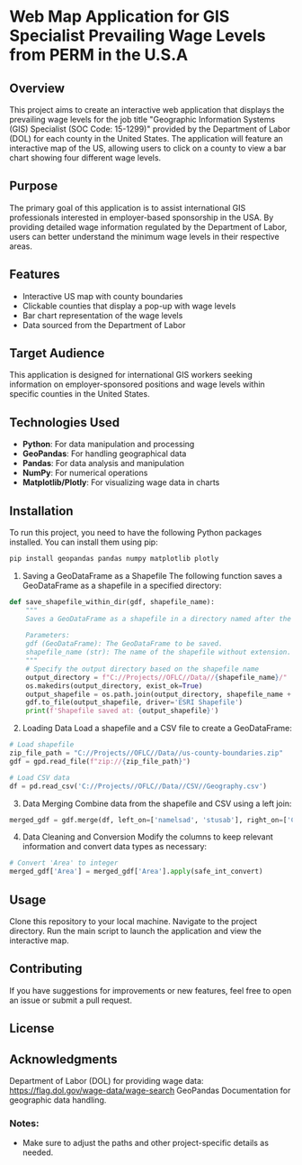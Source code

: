 # Web Map Application for GIS Specialist Prevailing Wage Levels from PERM in the U.S.A 

## Overview
This project aims to create an interactive web application that displays the prevailing wage levels for the job title "Geographic Information Systems (GIS) Specialist (SOC Code: 15-1299)" provided by the Department of Labor (DOL) for each county in the United States. The application will feature an interactive map of the US, allowing users to click on a county to view a bar chart showing four different wage levels.

## Purpose
The primary goal of this application is to assist international GIS professionals interested in employer-based sponsorship in the USA. By providing detailed wage information regulated by the Department of Labor, users can better understand the minimum wage levels in their respective areas.

## Features
- Interactive US map with county boundaries
- Clickable counties that display a pop-up with wage levels
- Bar chart representation of the wage levels
- Data sourced from the Department of Labor

## Target Audience
This application is designed for international GIS workers seeking information on employer-sponsored positions and wage levels within specific counties in the United States.

## Technologies Used
- **Python**: For data manipulation and processing
- **GeoPandas**: For handling geographical data
- **Pandas**: For data analysis and manipulation
- **NumPy**: For numerical operations
- **Matplotlib/Plotly**: For visualizing wage data in charts

## Installation
To run this project, you need to have the following Python packages installed. You can install them using pip:

```bash
pip install geopandas pandas numpy matplotlib plotly
```
1. Saving a GeoDataFrame as a Shapefile
The following function saves a GeoDataFrame as a shapefile in a specified directory:
```python
def save_shapefile_within_dir(gdf, shapefile_name):
    """
    Saves a GeoDataFrame as a shapefile in a directory named after the shapefile.
    
    Parameters:
    gdf (GeoDataFrame): The GeoDataFrame to be saved.
    shapefile_name (str): The name of the shapefile without extension.
    """
    # Specify the output directory based on the shapefile name
    output_directory = f"C://Projects//OFLC//Data//{shapefile_name}/"
    os.makedirs(output_directory, exist_ok=True)
    output_shapefile = os.path.join(output_directory, shapefile_name + '.shp')
    gdf.to_file(output_shapefile, driver='ESRI Shapefile')
    print(f'Shapefile saved at: {output_shapefile}')
```
2. Loading Data
Load a shapefile and a CSV file to create a GeoDataFrame:
```Python
# Load shapefile
zip_file_path = "C://Projects//OFLC//Data//us-county-boundaries.zip"
gdf = gpd.read_file(f"zip://{zip_file_path}")

# Load CSV data
df = pd.read_csv('C://Projects//OFLC//Data//CSV//Geography.csv')
```
3. Data Merging
Combine data from the shapefile and CSV using a left join:

```python
merged_gdf = gdf.merge(df, left_on=['namelsad', 'stusab'], right_on=['CountyTownName', 'StateAb'], how='left')
```
4. Data Cleaning and Conversion
Modify the columns to keep relevant information and convert data types as necessary:
```python
# Convert 'Area' to integer
merged_gdf['Area'] = merged_gdf['Area'].apply(safe_int_convert)
```

## Usage
Clone this repository to your local machine.
Navigate to the project directory.
Run the main script to launch the application and view the interactive map.

## Contributing
If you have suggestions for improvements or new features, feel free to open an issue or submit a pull request.

## License

## Acknowledgments
Department of Labor (DOL) for providing wage data: https://flag.dol.gov/wage-data/wage-search
GeoPandas Documentation for geographic data handling.

### Notes:
- Make sure to adjust the paths and other project-specific details as needed.
